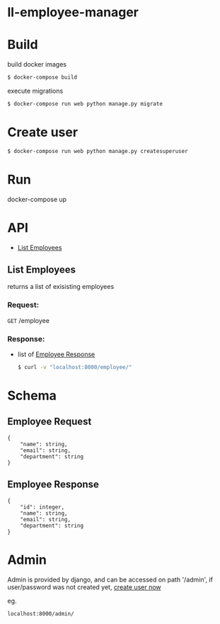 ll-employee-manager
======================

# Build
build docker images
```sh
$ docker-compose build
```
execute migrations
```sh
$ docker-compose run web python manage.py migrate
```

# Create user
```sh
$ docker-compose run web python manage.py createsuperuser
```

# Run
docker-compose up

# API
- [List Employees](#list-employee)

## List Employees
returns a list of exisisting employees

### Request:
`GET` /employee

### Response:
- list of [Employee Response](#employee-response)

	```sh
	$ curl -v "localhost:8000/employee/"
	```

# Schema
## Employee Request

	{
		"name": string,
		"email": string,
		"department": string
	}

## Employee Response

	{
		"id": integer,
		"name": string,
		"email": string,
		"department": string
	}

# Admin
Admin is provided by django, and can be accessed on path '/admin', if user/password was not created yet, [create user now](#create-user)

eg.
```sh
localhost:8000/admin/
```
